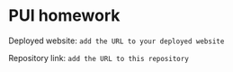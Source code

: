 # PUI homework

Deployed website: `add the URL to your deployed website`

Repository link: `add the URL to this repository`
